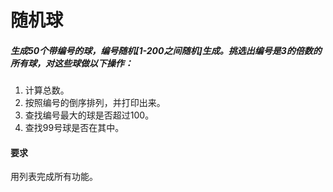 # 随机球
##### 生成50个带编号的球，编号随机[1-200之间随机]生成。挑选出编号是3的倍数的所有球，对这些球做以下操作：
1. 计算总数。
2. 按照编号的倒序排列，并打印出来。
3. 查找编号最大的球是否超过100。
4. 查找99号球是否在其中。

#### 要求
用列表完成所有功能。